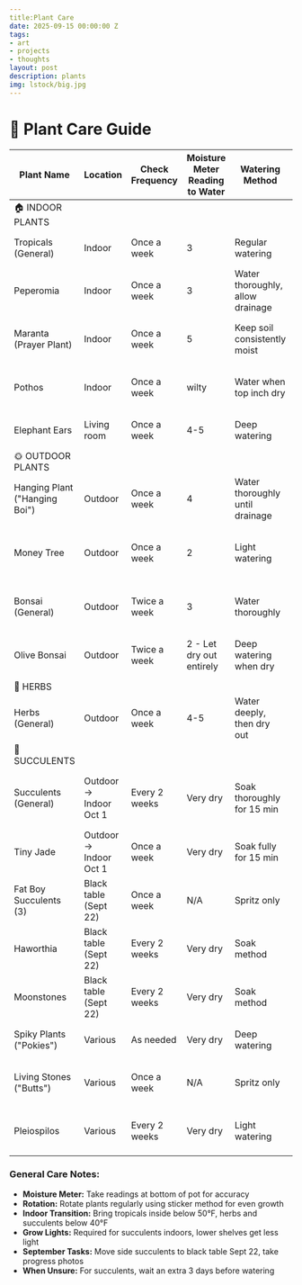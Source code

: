 ```yaml
---
title:Plant Care
date: 2025-09-15 00:00:00 Z
tags:
- art
- projects
- thoughts
layout: post
description: plants
img: lstock/big.jpg
---
```


# 🌱 Plant Care Guide


| Plant Name | Location | Check Frequency | Moisture Meter Reading to Water | Watering Method | Visual Signs to Water | Bring Inside Temperature | Special Care Notes |
| --- | --- | --- | --- | --- | --- | --- | --- |
| 🏠 INDOOR PLANTS |     |     |     |     |     |     |     |
| Tropicals (General) | Indoor | Once a week | 3   | Regular watering | Soil feels dry to touch | Below 50°F | Rotate sticker around for even growth |
| Peperomia | Indoor | Once a week | 3   | Water thoroughly, allow drainage | Leaves feel soft or wrinkled | Below 50°F | Avoid overwatering, prefers bright indirect light |
| Maranta (Prayer Plant) | Indoor | Once a week | 5   | Keep soil consistently moist | Leaves fold up, edges browning | Below 50°F | High humidity preferred, mist regularly |
| Pothos | Indoor | Once a week | wilty | Water when top inch dry | Leaves drooping, soil dry to touch | Below 50°F | Very tolerant, obvious when thirsty |
| Elephant Ears | Living room | Once a week | 4-5 | Deep watering | Leaves drooping or curling | Below 50°F | Large leaves indicate water needs clearly |
| 🌞 OUTDOOR PLANTS |     |     |     |     |     |     |     |
| Hanging Plant ("Hanging Boi") | Outdoor | Once a week | 4   | Water thoroughly until drainage | Soil dry, leaves drooping | Below 50°F | Check more frequently in hot weather |
| Money Tree | Outdoor | Once a week | 2   | Light watering | Top soil slightly dry | Below 50°F | Avoid overwatering, prefers consistent moisture |
| Bonsai (General) | Outdoor | Twice a week | 3   | Water thoroughly | Soil surface dry, lighter pot weight | Species dependent | Never let completely dry out |
| Olive Bonsai | Outdoor | Twice a week | 2 - Let dry out entirely | Deep watering when dry | Soil completely dry, pot light | Hardy to 20°F | Mediterranean origin, drought tolerant |
| 🌿 HERBS |     |     |     |     |     |     |     |
| Herbs (General) | Outdoor | Once a week | 4-5 | Water deeply, then dry out | Leaves wilting, soil dry | 40°F | Deep infrequent watering preferred |
| 🌵 SUCCULENTS |     |     |     |     |     |     |     |
| Succulents (General) | Outdoor → Indoor Oct 1 | Every 2 weeks | Very dry | Soak thoroughly for 15 min | Lower leaves soft like tacos, curling inward | 40°F | Need grow lights indoors. When unsure, wait 3 days |
| Tiny Jade | Outdoor → Indoor Oct 1 | Once a week | Very dry | Soak fully for 15 min | Leaves wrinkled, soft to touch | 40°F | More frequent than other succulents |
| Fat Boy Succulents (3) | Black table (Sept 22) | Once a week | N/A | Spritz only | Slightly wrinkled | 40°F | Light misting only, no heavy watering |
| Haworthia | Black table (Sept 22) | Every 2 weeks | Very dry | Soak method | Leaves soft, losing plumpness | 40°F | Lower light tolerance, bottom shelf OK |
| Moonstones | Black table (Sept 22) | Every 2 weeks | Very dry | Soak method | Leaves deflated, wrinkled | 40°F | Handle carefully, leaves break easily |
| Spiky Plants ("Pokies") | Various | As needed | Very dry | Deep watering | Wait for clear thirst signs | 40°F | Very drought tolerant, err on dry side |
| Living Stones ("Butts") | Various | Once a week | N/A | Spritz only | Top wrinkles, soft to touch | 40°F | Send progress pic Sept 22. Very minimal water needs |
| Pleiospilos | Various | Every 2 weeks | Very dry | Light watering | Leaves soft, wrinkled | 40°F | Split-rock type succulent, minimal water |

### General Care Notes:

- **Moisture Meter:** Take readings at bottom of pot for accuracy
- **Rotation:** Rotate plants regularly using sticker method for even growth
- **Indoor Transition:** Bring tropicals inside below 50°F, herbs and succulents below 40°F
- **Grow Lights:** Required for succulents indoors, lower shelves get less light
- **September Tasks:** Move side succulents to black table Sept 22, take progress photos
- **When Unsure:** For succulents, wait an extra 3 days before watering
